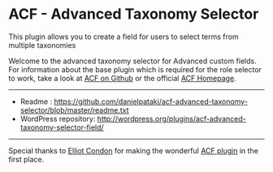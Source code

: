 # ACF - Advanced Taxonomy Selector

This plugin allows you to create a field for users to select terms from multiple taxonomies

Welcome to the advanced taxonomy selector for Advanced custom fields. For information about the base plugin which is required for the role selector to work, take a look at [ACF on Github](https://github.com/elliotcondon/acf) or the official [ACF Homepage](http://www.advancedcustomfields.com/).

-----------------------

* Readme : https://github.com/danielpataki/acf-advanced-taxonomy-selector/blob/master/readme.txt
* WordPress repository: http://wordpress.org/plugins/acf-advanced-taxonomy-selector-field/

-----------------------

Special thanks to [Elliot Condon](http://elliotcondon.com) for making the wonderful [ACF plugin](advancedcustomfields.com) in the first place.